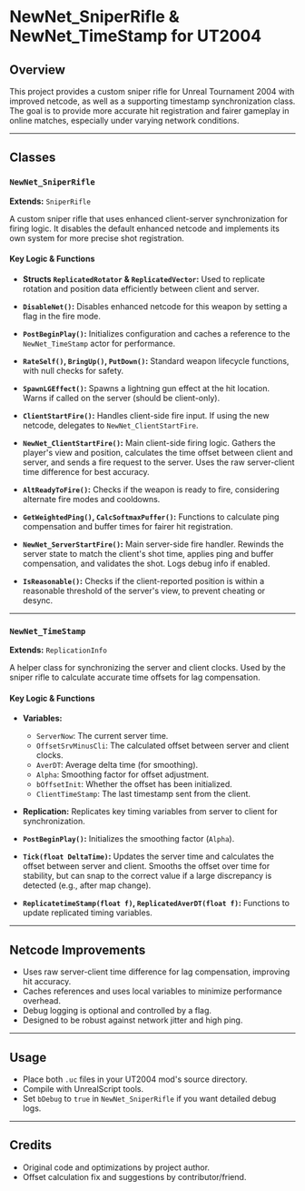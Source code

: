 # NewNet_SniperRifle & NewNet_TimeStamp for UT2004

## Overview
This project provides a custom sniper rifle for Unreal Tournament 2004 with improved netcode, as well as a supporting timestamp synchronization class. The goal is to provide more accurate hit registration and fairer gameplay in online matches, especially under varying network conditions.

---

## Classes

### `NewNet_SniperRifle`
**Extends:** `SniperRifle`

A custom sniper rifle that uses enhanced client-server synchronization for firing logic. It disables the default enhanced netcode and implements its own system for more precise shot registration.

#### Key Logic & Functions
- **Structs `ReplicatedRotator` & `ReplicatedVector`:**
  Used to replicate rotation and position data efficiently between client and server.

- **`DisableNet()`:**
  Disables enhanced netcode for this weapon by setting a flag in the fire mode.

- **`PostBeginPlay()`:**
  Initializes configuration and caches a reference to the `NewNet_TimeStamp` actor for performance.

- **`RateSelf()`, `BringUp()`, `PutDown()`:**
  Standard weapon lifecycle functions, with null checks for safety.

- **`SpawnLGEffect()`:**
  Spawns a lightning gun effect at the hit location. Warns if called on the server (should be client-only).

- **`ClientStartFire()`:**
  Handles client-side fire input. If using the new netcode, delegates to `NewNet_ClientStartFire`.

- **`NewNet_ClientStartFire()`:**
  Main client-side firing logic. Gathers the player's view and position, calculates the time offset between client and server, and sends a fire request to the server. Uses the raw server-client time difference for best accuracy.

- **`AltReadyToFire()`:**
  Checks if the weapon is ready to fire, considering alternate fire modes and cooldowns.

- **`GetWeightedPing()`, `CalcSoftmaxPuffer()`:**
  Functions to calculate ping compensation and buffer times for fairer hit registration.

- **`NewNet_ServerStartFire()`:**
  Main server-side fire handler. Rewinds the server state to match the client's shot time, applies ping and buffer compensation, and validates the shot. Logs debug info if enabled.

- **`IsReasonable()`:**
  Checks if the client-reported position is within a reasonable threshold of the server's view, to prevent cheating or desync.

---

### `NewNet_TimeStamp`
**Extends:** `ReplicationInfo`

A helper class for synchronizing the server and client clocks. Used by the sniper rifle to calculate accurate time offsets for lag compensation.

#### Key Logic & Functions
- **Variables:**
  - `ServerNow`: The current server time.
  - `OffsetSrvMinusCli`: The calculated offset between server and client clocks.
  - `AverDT`: Average delta time (for smoothing).
  - `Alpha`: Smoothing factor for offset adjustment.
  - `bOffsetInit`: Whether the offset has been initialized.
  - `ClientTimeStamp`: The last timestamp sent from the client.

- **Replication:**
  Replicates key timing variables from server to client for synchronization.

- **`PostBeginPlay()`:**
  Initializes the smoothing factor (`Alpha`).

- **`Tick(float DeltaTime)`:**
  Updates the server time and calculates the offset between server and client. Smooths the offset over time for stability, but can snap to the correct value if a large discrepancy is detected (e.g., after map change).

- **`ReplicatetimeStamp(float f)`, `ReplicatedAverDT(float f)`:**
  Functions to update replicated timing variables.

---

## Netcode Improvements
- Uses raw server-client time difference for lag compensation, improving hit accuracy.
- Caches references and uses local variables to minimize performance overhead.
- Debug logging is optional and controlled by a flag.
- Designed to be robust against network jitter and high ping.

---

## Usage
- Place both `.uc` files in your UT2004 mod's source directory.
- Compile with UnrealScript tools.
- Set `bDebug` to `true` in `NewNet_SniperRifle` if you want detailed debug logs.

---

## Credits
- Original code and optimizations by project author.
- Offset calculation fix and suggestions by contributor/friend.
